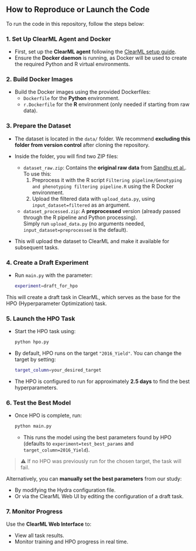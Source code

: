 ## How to Reproduce or Launch the Code

To run the code in this repository, follow the steps below:

### 1. Set Up ClearML Agent and Docker

- First, set up the **ClearML agent** following the [ClearML setup guide](https://clear.ml/docs/latest/docs/clearml_agent/clearml_agent_setup).
- Ensure the **Docker daemon** is running, as Docker will be used to create the required Python and R virtual environments.

### 2. Build Docker Images

- Build the Docker images using the provided Dockerfiles:
  - `Dockerfile` for the **Python** environment.
  - `r.Dockerfile` for the **R** environment (only needed if starting from raw data).

### 3. Prepare the Dataset

- The dataset is located in the `data/` folder. We recommend **excluding this folder from version control** after cloning the repository.
- Inside the folder, you will find two ZIP files:
  - `dataset_raw.zip`: Contains the **original raw data** from [Sandhu et al.](https://github.com/Sandhu-WSU/DL_Wheat/tree/master).  
    To use this:
    1. Preprocess it with the R script `Filtering pipeline/Genotyping and phenotyping filtering pipeline.R` using the R Docker environment.
    2. Upload the filtered data with `upload_data.py`, using `input_dataset=filtered` as an argument.
  - `dataset_processed.zip`: A **preprocessed** version (already passed through the R pipeline and Python processing).  
    Simply run `upload_data.py` (no arguments needed, `input_dataset=preprocessed` is the default).

- This will upload the dataset to ClearML and make it available for subsequent tasks.

### 4. Create a Draft Experiment

- Run `main.py` with the parameter:
  ```bash
  experiment=draft_for_hpo

This will create a draft task in ClearML, which serves as the base for the HPO (Hyperparameter Optimization) task.

### 5. Launch the HPO Task

* Start the HPO task using:

  ```bash
  python hpo.py
  ```

* By default, HPO runs on the target `"2016_Yield"`.
  You can change the target by setting:

  ```bash
  target_column=your_desired_target
  ```

* The HPO is configured to run for approximately **2.5 days** to find the best hyperparameters.

### 6. Test the Best Model

* Once HPO is complete, run:

  ```bash
  python main.py
  ```

  * This runs the model using the best parameters found by HPO (defaults to `experiment=test_best_params` and `target_column=2016_Yield`).

> ⚠️ If no HPO was previously run for the chosen target, the task will fail.

Alternatively, you can **manually set the best parameters** from our study:

* By modifying the Hydra configuration file.
* Or via the ClearML Web UI by editing the configuration of a draft task.

### 7. Monitor Progress

Use the **ClearML Web Interface** to:

* View all task results.
* Monitor training and HPO progress in real time.